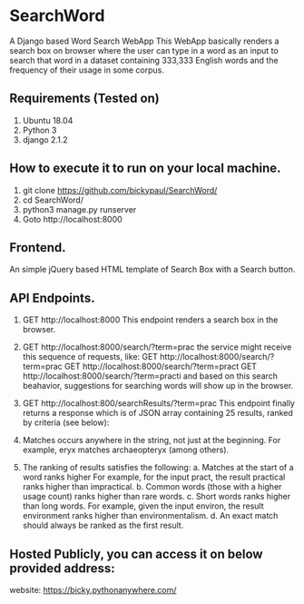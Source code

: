 # SearchWord
A Django based Word Search WebApp
This WebApp basically renders a search box on browser where the user can type in a word as an input to search that word in a dataset containing 333,333 English words and the frequency of their usage in some corpus.

## Requirements (Tested on)
1. Ubuntu 18.04
2. Python 3
3. django 2.1.2

## How to execute it to run on your local machine.
1. git clone https://github.com/bickypaul/SearchWord/
2. cd SearchWord/
3. python3 manage.py runserver
4. Goto http://localhost:8000

## Frontend.
An simple jQuery based HTML template of Search Box with a Search button.

## API Endpoints.
1. GET http://localhost:8000
This endpoint renders a search box in the browser.

2. GET http://localhost:8000/search/?term=prac
the service might receive this sequence of requests, like:
  GET http://localhost:8000/search/?term=prac
  GET http://localhost:8000/search/?term=pract
  GET http://localhost:8000/search/?term=practi
and based on this search beahavior, suggestions for searching words will show up in the browser.

3. GET http://localhost:800/searchResults/?term=prac
This endpoint finally returns a response which is of JSON array containing 25 results, ranked by criteria (see below):
1. Matches occurs anywhere in the string, not just at the beginning. For example, eryx matches archaeopteryx (among others).
2. The ranking of results satisfies the following:
  a. Matches at the start of a word ranks higher
  For example, for the input pract, the result practical ranks higher than impractical.
  b. Common words (those with a higher usage count) ranks higher than rare words.
  c. Short words ranks higher than long words. For example, given the input environ, the result environment ranks
  higher than environmentalism.
  d. An exact match should always be ranked as the first result.

## Hosted Publicly, you can access it on below provided address:
website: https://bicky.pythonanywhere.com/
